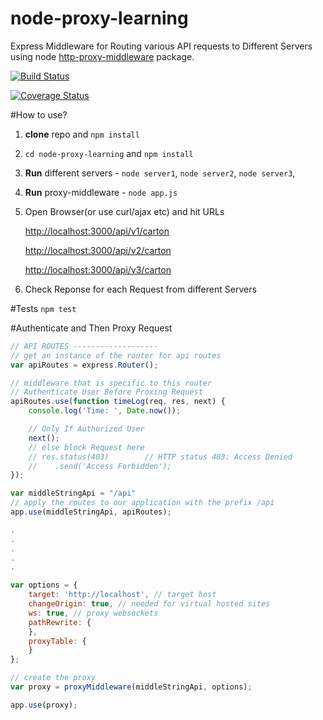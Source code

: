 # node-proxy-learning

Express Middleware for Routing various API requests to Different Servers using node [http-proxy-middleware](https://github.com/chimurai/http-proxy-middleware) package.

[![Build Status](https://travis-ci.org/harpreetkhalsagtbit/node-proxy-learning.svg?branch=master)](https://travis-ci.org/harpreetkhalsagtbit/node-proxy-learning)

[![Coverage Status](https://coveralls.io/repos/github/harpreetkhalsagtbit/node-proxy-learning/badge.svg?branch=master)](https://coveralls.io/github/harpreetkhalsagtbit/node-proxy-learning?branch=master)

#How to use?
1. **clone** repo and `npm install`
2. `cd node-proxy-learning` and `npm install`
2. **Run** different servers - `node server1`,  `node server2`,  `node server3`,
3. **Run** proxy-middleware - `node app.js`
4. Open Browser(or use curl/ajax etc) and hit URLs

	[http://localhost:3000/api/v1/carton](http://localhost:3000/api/v1/carton)

	[http://localhost:3000/api/v2/carton](http://localhost:3000/api/v2/carton)

	[http://localhost:3000/api/v3/carton](http://localhost:3000/api/v3/carton)

5. Check Reponse for each Request from different Servers

#Tests
`npm test`

#Authenticate and Then Proxy Request

```javascript
// API ROUTES -------------------
// get an instance of the router for api routes
var apiRoutes = express.Router();

// middleware that is specific to this router
// Authenticate User Before Proxing Request
apiRoutes.use(function timeLog(req, res, next) {
	console.log('Time: ', Date.now());

	// Only If Authorized User
	next();
	// else block Request here
	// res.status(403)        // HTTP status 403: Access Denied
	//    .send('Access Forbidden');
});

var middleStringApi = "/api"
// apply the routes to our application with the prefix /api
app.use(middleStringApi, apiRoutes);

.
.
.
.
.

var options = {
	target: 'http://localhost', // target host 
	changeOrigin: true, // needed for virtual hosted sites 
	ws: true, // proxy websockets 
	pathRewrite: {
	},
	proxyTable: {
	}
};

// create the proxy 
var proxy = proxyMiddleware(middleStringApi, options);

app.use(proxy);


```
